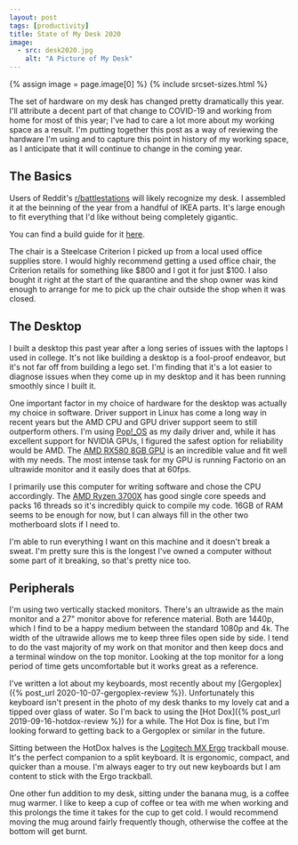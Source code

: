 ```yaml
---
layout: post
tags: [productivity]
title: State of My Desk 2020
image:
  - src: desk2020.jpg
    alt: "A Picture of My Desk"
---
```


{% assign image = page.image[0] %}
{% include srcset-sizes.html %}

The set of hardware on my desk has changed pretty dramatically this year. I'll attribute a decent part of that change to COVID-19 and working from home for most of this year; I've had to care a lot more about my working space as a result. I'm putting together this post as a way of reviewing the hardware I'm using and to capture this point in history of my working space, as I anticipate that it will continue to change in the coming year.

## The Basics

Users of Reddit's [r/battlestations](https://reddit.com/r/battlestations) will likely recognize my desk. I assembled it at the beinning of the year from a handful of IKEA parts. It's large enough to fit everything that I'd like without being completely gigantic.

You can find a build guide for it [here](https://rigz.io/ultimate-ikea-battlestation-setup/).

The chair is a Steelcase Criterion I picked up from a local used office supplies store. I would highly recommend getting a used office chair, the Criterion retails for something like $800 and I got it for just $100. I also bought it right at the start of the quarantine and the shop owner was kind enough to arrange for me to pick up the chair outside the shop when it was closed.

## The Desktop

I built a desktop this past year after a long series of issues with the laptops I used in college. It's not like building a desktop is a fool-proof endeavor, but it's not far off from building a lego set. I'm finding that it's a lot easier to diagnose issues when they come up in my desktop and it has been running smoothly since I built it.

One important factor in my choice of hardware for the desktop was actually my choice in software. Driver support in Linux has come a long way in recent years but the AMD CPU and GPU driver support seem to still outperform others. I'm using [Pop!\_OS](https://pop.system76.com/) as my daily driver and, while it has excellent support for NVIDIA GPUs, I figured the safest option for reliability would be AMD. The [AMD RX580 8GB GPU](https://www.amd.com/en/products/graphics/radeon-rx-580) is an incredible value and fit well with my needs. The most intense task for my GPU is running Factorio on an ultrawide monitor and it easily does that at 60fps.

I primarily use this computer for writing software and chose the CPU accordingly. The [AMD Ryzen 3700X](https://www.amd.com/en/products/cpu/amd-ryzen-7-3700x) has good single core speeds and packs 16 threads so it's incredibly quick to compile my code. 16GB of RAM seems to be enough for now, but I can always fill in the other two motherboard slots if I need to.

I'm able to run everything I want on this machine and it doesn't break a sweat. I'm pretty sure this is the longest I've owned a computer without some part of it breaking, so that's pretty nice too.

## Peripherals

I'm using two vertically stacked monitors. There's an ultrawide as the main monitor and a 27" monitor above for reference material. Both are 1440p, which I find to be a happy medium between the standard 1080p and 4k. The width of the ultrawide allows me to keep three files open side by side. I tend to do the vast majority of my work on that monitor and then keep docs and a terminal window on the top monitor. Looking at the top monitor for a long period of time gets uncomfortable but it works great as a reference.

I've written a lot about my keyboards, most recently about my [Gergoplex]({% post_url 2020-10-07-gergoplex-review %}). Unfortunately this keyboard isn't present in the photo of my desk thanks to my lovely cat and a tipped over glass of water. So I'm back to using the [Hot Dox]({% post_url 2019-09-16-hotdox-review %}) for a while. The Hot Dox is fine, but I'm looking forward to getting back to a Gergoplex or similar in the future.

Sitting between the HotDox halves is the [Logitech MX Ergo](https://www.logitech.com/en-us/products/mice/mx-ergo-wireless-trackball-mouse.html) trackball mouse. It's the perfect companion to a split keyboard. It is ergonomic, compact, and quicker than a mouse. I'm always eager to try out new keyboards but I am content to stick with the Ergo trackball.

One other fun addition to my desk, sitting under the banana mug, is a coffee mug warmer. I like to keep a cup of coffee or tea with me when working and this prolongs the time it takes for the cup to get cold. I would recommend moving the mug around fairly frequently though, otherwise the coffee at the bottom will get burnt.
